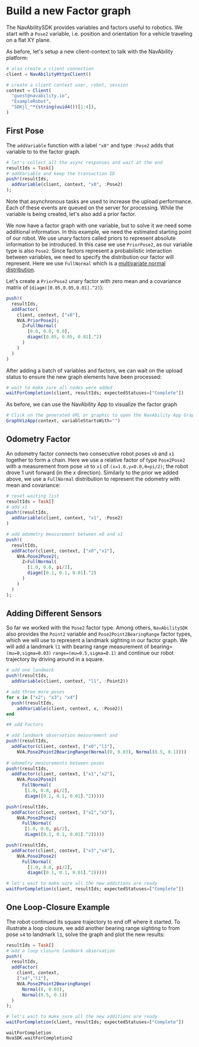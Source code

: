 # Build a new Factor graph

The NavAbilitySDK provides variables and factors useful to robotics.  We start with a `Pose2` variable, i.e. position and orientation for a vehicle traveling on a flat XY plane.  

As before, let's setup a new client-context to talk with the NavAbility platform:
```julia
# also create a client connection
client = NavAbilityHttpsClient()

# create a client context user, robot, session
context = Client(
  "guest@navability.io",
  "ExampleRobot",
  "SDKjl_"*(string(uuid4())[1:4]),
)
```

## First Pose

The `addVariable` function with a label `"x0"` and type `:Pose2` adds that variable to  to the factor graph.

```julia
# let's collect all the async responses and wait at the end
resultIds = Task[]
# addVariable and keep the transaction ID
push!(resultIds, 
  addVariable(client, context, "x0", :Pose2)
);
```

Note that asynchronous tasks are used to increase the upload performance.  Each of these events are queued on the server for processing.  While the variable is being created, let's also add a prior factor.

We now have a factor graph with one variable, but to solve it we need some additional information.  In this example, we need the estimated starting point of our robot.
We use unary factors called priors to represent absolute information to be introduced.  In this case we use `PriorPose2`, as our variable type is also `Pose2`.
Since factors represent a probabilistic interaction between variables, we need to specify the distribution our factor will represent. Here we use `FullNormal` which is a [multivariate normal distribution](https://en.wikipedia.org/wiki/Multivariate_normal_distribution). 

Let's create a `PriorPose2` unary factor with zero mean and a covariance matrix of (`diagm([0.05,0.05,0.01].^2)`):
```julia
push!(
  resultIds, 
  addFactor(
    client, context, ["x0"], 
    NVA.PriorPose2(;
      Z=FullNormal(
        [0.0, 0.0, 0.0], 
        diagm([0.05, 0.05, 0.01].^2)
      )
    )
  )
)
```

After adding a batch of variables and factors, we can wait on the upload status to ensure the new graph elements have been processed:
```julia
# wait to make sure all nodes were added
waitForCompletion(client, resultIds; expectedStatuses=["Complete"])
```

As before, we can use the NavAbility App to visualize the factor graph
```julia
# Click on the generated URL or graphic to open the NavAbility App Graph visualization page for this session
GraphVizApp(context, variableStartsWith="")
```

## Odometry Factor

An odometry factor connects two consecutive robot poses `x0` and `x1` together to form a chain.  Here we use a relative factor of type `Pose2Pose2` with a measurement from pose `x0` to `x1` of `(x=1.0,y=0.0,θ=pi/2)`; the robot drove 1 unit forward (in the x direction).  Similarly to the prior we added above, we use a `FullNormal` distribution to represent the odometry with mean and covariance:
```julia
# reset waiting list
resultIds = Task[]
# add x1
push!(resultIds, 
  addVariable(client, context, "x1", :Pose2)
)

# add odometry measurement between x0 and x1
push!(
  resultIds, 
  addFactor(client, context, ["x0","x1"],
    NVA.Pose2Pose2(;
      Z=FullNormal(
        [1.0, 0.0, pi/2], 
        diagm([0.1, 0.1, 0.01].^2)
      )
    )
  )
);
```

## Adding Different Sensors

So far we worked with the `Pose2` factor type.  Among others, `NavAbilitySDK` also provides the `Point2` variable and `Pose2Point2BearingRange` factor types, which we will use to represent a landmark sighting in our factor graph.  We will add a landmark `l1` with bearing range measurement of bearing=`(mu=0,sigma=0.03)` `range=(mu=0.5,sigma=0.1)` and continue our robot trajectory by driving around in a square.
```julia
# add one landmark
push!(resultIds,
  addVariable(client, context, "l1", :Point2))

# add three more poses
for x in ["x2"; "x3"; "x4"]
  push!(resultIds,
    addVariable(client, context, x, :Pose2))
end

## add Factors

# add landmark observation measurement and
push!(resultIds, 
  addFactor(client, context, ["x0","l1"], 
    NVA.Pose2Point2BearingRange(Normal(0, 0.03), Normal(0.5, 0.1))))    
  
# odometry measurements between poses
push!(resultIds, 
  addFactor(client, context, ["x1","x2"], 
    NVA.Pose2Pose2(
      FullNormal(
       [1.0, 0.0, pi/2], 
       diagm([0.1, 0.1, 0.01].^2)))))

push!(resultIds, 
  addFactor(client, context, ["x2","x3"], 
    NVA.Pose2Pose2(
      FullNormal(
       [1.0, 0.0, pi/2], 
       diagm([0.1, 0.1, 0.01].^2)))))

push!(resultIds, 
  addFactor(client, context, ["x3","x4"], 
    NVA.Pose2Pose2(
      FullNormal(
        [1.0, 0.0, pi/2], 
        diagm([0.1, 0.1, 0.01].^2)))))

# let's wait to make sure all the new additions are ready
waitForCompletion(client, resultIds; expectedStatuses=["Complete"])
```

## One Loop-Closure Example

The robot continued its square trajectory to end off where it started.  To illustrate a loop closure, we add another bearing range sighting to from pose `x4` to landmark `l1`, solve the graph and plot the new results: 
```julia
resultIds = Task[]
# add a loop closure landmark observation
push!(
  resultIds,
  addFactor(
    client, context, 
    ["x4","l1"], 
    NVA.Pose2Point2BearingRange(
      Normal(0, 0.03), 
      Normal(0.5, 0.1))
  )
);

# let's wait to make sure all the new additions are ready
waitForCompletion(client, resultIds; expectedStatuses=["Complete"])
```

```@docs
waitForCompletion
NvaSDK.waitForCompletion2
```